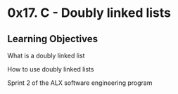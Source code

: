 # 0x17. C - Doubly linked lists
## Learning Objectives
<p>What is a doubly linked list</p>
<p>How to use doubly linked lists</p>
<p>Sprint 2 of the ALX software engineering program</p>
